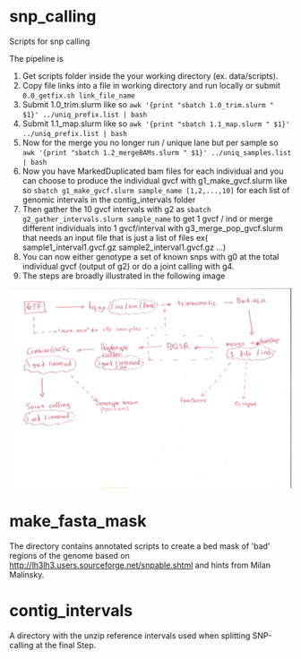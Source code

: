 # snp_calling
Scripts for snp calling

The pipeline is 
1. Get scripts folder inside the your working directory (ex. data/scripts). 
2. Copy file links into a file in working directory and run locally or submit `0.0_getfix.sh link_file_name`
3. Submit 1.0_trim.slurm like so `awk '{print "sbatch 1.0_trim.slurm " $1}' ../uniq_prefix.list | bash `
4. Submit 1.1_map.slurm like so `awk '{print "sbatch 1.1_map.slurm " $1}' ../uniq_prefix.list | bash `
5. Now for the merge you no longer run / unique lane but per sample so `awk '{print "sbatch 1.2_mergeBAMs.slurm " $1}' ../uniq_samples.list | bash `
6. Now you have MarkedDuplicated bam files for each individual and you can choose to produce the individual gvcf with g1_make_gvcf.slurm like so
`sbatch g1_make_gvcf.slurm sample_name [1,2,...,10]` for each list of genomic intervals in the contig_intervals folder 
7. Then gather the 10 gvcf intervals with g2 as `sbatch g2_gather_intervals.slurm sample_name` to get 1 gvcf / ind or merge different individuals into 1 gvcf/interval with g3_merge_pop_gvcf.slurm that needs an input file that is just a list of files ex( sample1_interval1.gvcf.gz sample2_interval1.gvcf.gz ...)
8. You can now either genotype a set of known snps with g0 at the total individual gvcf (output of g2) or do a joint calling with g4.  
9. The steps are broadly illustrated in the following image

![Alt text](scheme.jpg "A scheme of the SNP-calling")

# make_fasta_mask  

The directory contains annotated scripts to create a bed mask of 'bad' regions of the genome based on http://lh3lh3.users.sourceforge.net/snpable.shtml and hints from Milan Malinsky. 

# contig_intervals

A directory with the unzip reference intervals used when splitting SNP-calling at the final Step. 


